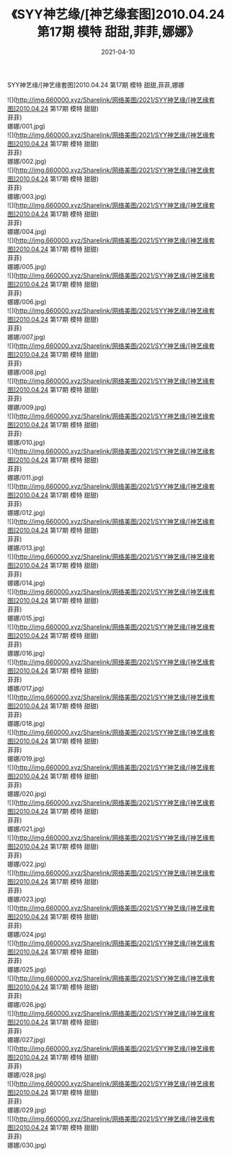 ﻿---
layout: post
title:  《SYY神艺缘/[神艺缘套图]2010.04.24 第17期 模特 甜甜,菲菲,娜娜》
date:   2021-04-10
img: http://img.660000.xyz/Sharelink/网络美图/2021/SYY神艺缘/[神艺缘套图]2010.04.24 第17期 模特 甜甜,菲菲,娜娜/000.jpg
categories: [美女, 清纯, 唯美]
---

SYY神艺缘/[神艺缘套图]2010.04.24 第17期 模特 甜甜,菲菲,娜娜

 ![](http://img.660000.xyz/Sharelink/网络美图/2021/SYY神艺缘/[神艺缘套图]2010.04.24 第17期 模特 甜甜) <br>菲菲) <br>娜娜/001.jpg) <br>![](http://img.660000.xyz/Sharelink/网络美图/2021/SYY神艺缘/[神艺缘套图]2010.04.24 第17期 模特 甜甜) <br>菲菲) <br>娜娜/002.jpg) <br>![](http://img.660000.xyz/Sharelink/网络美图/2021/SYY神艺缘/[神艺缘套图]2010.04.24 第17期 模特 甜甜) <br>菲菲) <br>娜娜/003.jpg) <br>![](http://img.660000.xyz/Sharelink/网络美图/2021/SYY神艺缘/[神艺缘套图]2010.04.24 第17期 模特 甜甜) <br>菲菲) <br>娜娜/004.jpg) <br>![](http://img.660000.xyz/Sharelink/网络美图/2021/SYY神艺缘/[神艺缘套图]2010.04.24 第17期 模特 甜甜) <br>菲菲) <br>娜娜/005.jpg) <br>![](http://img.660000.xyz/Sharelink/网络美图/2021/SYY神艺缘/[神艺缘套图]2010.04.24 第17期 模特 甜甜) <br>菲菲) <br>娜娜/006.jpg) <br>![](http://img.660000.xyz/Sharelink/网络美图/2021/SYY神艺缘/[神艺缘套图]2010.04.24 第17期 模特 甜甜) <br>菲菲) <br>娜娜/007.jpg) <br>![](http://img.660000.xyz/Sharelink/网络美图/2021/SYY神艺缘/[神艺缘套图]2010.04.24 第17期 模特 甜甜) <br>菲菲) <br>娜娜/008.jpg) <br>![](http://img.660000.xyz/Sharelink/网络美图/2021/SYY神艺缘/[神艺缘套图]2010.04.24 第17期 模特 甜甜) <br>菲菲) <br>娜娜/009.jpg) <br>![](http://img.660000.xyz/Sharelink/网络美图/2021/SYY神艺缘/[神艺缘套图]2010.04.24 第17期 模特 甜甜) <br>菲菲) <br>娜娜/010.jpg) <br>![](http://img.660000.xyz/Sharelink/网络美图/2021/SYY神艺缘/[神艺缘套图]2010.04.24 第17期 模特 甜甜) <br>菲菲) <br>娜娜/011.jpg) <br>![](http://img.660000.xyz/Sharelink/网络美图/2021/SYY神艺缘/[神艺缘套图]2010.04.24 第17期 模特 甜甜) <br>菲菲) <br>娜娜/012.jpg) <br>![](http://img.660000.xyz/Sharelink/网络美图/2021/SYY神艺缘/[神艺缘套图]2010.04.24 第17期 模特 甜甜) <br>菲菲) <br>娜娜/013.jpg) <br>![](http://img.660000.xyz/Sharelink/网络美图/2021/SYY神艺缘/[神艺缘套图]2010.04.24 第17期 模特 甜甜) <br>菲菲) <br>娜娜/014.jpg) <br>![](http://img.660000.xyz/Sharelink/网络美图/2021/SYY神艺缘/[神艺缘套图]2010.04.24 第17期 模特 甜甜) <br>菲菲) <br>娜娜/015.jpg) <br>![](http://img.660000.xyz/Sharelink/网络美图/2021/SYY神艺缘/[神艺缘套图]2010.04.24 第17期 模特 甜甜) <br>菲菲) <br>娜娜/016.jpg) <br>![](http://img.660000.xyz/Sharelink/网络美图/2021/SYY神艺缘/[神艺缘套图]2010.04.24 第17期 模特 甜甜) <br>菲菲) <br>娜娜/017.jpg) <br>![](http://img.660000.xyz/Sharelink/网络美图/2021/SYY神艺缘/[神艺缘套图]2010.04.24 第17期 模特 甜甜) <br>菲菲) <br>娜娜/018.jpg) <br>![](http://img.660000.xyz/Sharelink/网络美图/2021/SYY神艺缘/[神艺缘套图]2010.04.24 第17期 模特 甜甜) <br>菲菲) <br>娜娜/019.jpg) <br>![](http://img.660000.xyz/Sharelink/网络美图/2021/SYY神艺缘/[神艺缘套图]2010.04.24 第17期 模特 甜甜) <br>菲菲) <br>娜娜/020.jpg) <br>![](http://img.660000.xyz/Sharelink/网络美图/2021/SYY神艺缘/[神艺缘套图]2010.04.24 第17期 模特 甜甜) <br>菲菲) <br>娜娜/021.jpg) <br>![](http://img.660000.xyz/Sharelink/网络美图/2021/SYY神艺缘/[神艺缘套图]2010.04.24 第17期 模特 甜甜) <br>菲菲) <br>娜娜/022.jpg) <br>![](http://img.660000.xyz/Sharelink/网络美图/2021/SYY神艺缘/[神艺缘套图]2010.04.24 第17期 模特 甜甜) <br>菲菲) <br>娜娜/023.jpg) <br>![](http://img.660000.xyz/Sharelink/网络美图/2021/SYY神艺缘/[神艺缘套图]2010.04.24 第17期 模特 甜甜) <br>菲菲) <br>娜娜/024.jpg) <br>![](http://img.660000.xyz/Sharelink/网络美图/2021/SYY神艺缘/[神艺缘套图]2010.04.24 第17期 模特 甜甜) <br>菲菲) <br>娜娜/025.jpg) <br>![](http://img.660000.xyz/Sharelink/网络美图/2021/SYY神艺缘/[神艺缘套图]2010.04.24 第17期 模特 甜甜) <br>菲菲) <br>娜娜/026.jpg) <br>![](http://img.660000.xyz/Sharelink/网络美图/2021/SYY神艺缘/[神艺缘套图]2010.04.24 第17期 模特 甜甜) <br>菲菲) <br>娜娜/027.jpg) <br>![](http://img.660000.xyz/Sharelink/网络美图/2021/SYY神艺缘/[神艺缘套图]2010.04.24 第17期 模特 甜甜) <br>菲菲) <br>娜娜/028.jpg) <br>![](http://img.660000.xyz/Sharelink/网络美图/2021/SYY神艺缘/[神艺缘套图]2010.04.24 第17期 模特 甜甜) <br>菲菲) <br>娜娜/029.jpg) <br>![](http://img.660000.xyz/Sharelink/网络美图/2021/SYY神艺缘/[神艺缘套图]2010.04.24 第17期 模特 甜甜) <br>菲菲) <br>娜娜/030.jpg) <br>